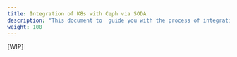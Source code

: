```yaml
---
title: Integration of K8s with Ceph via SODA
description: "This document to  guide you with the process of integration of Ceph in Kubernetes using SODA as the storage provider."
weight: 100
---
```



[WIP]